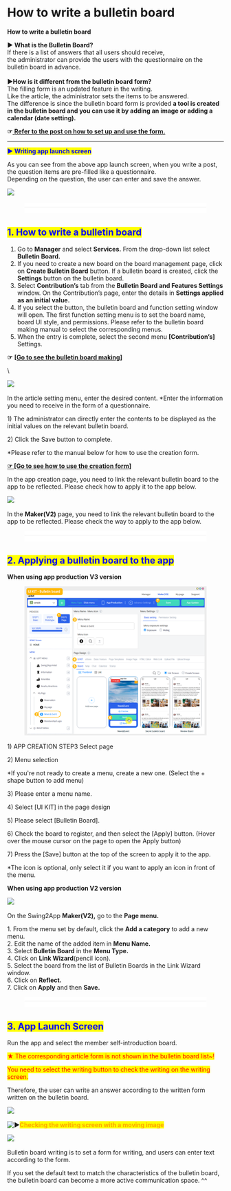# How to write a bulletin board

**How to write a bulletin board**

**▶ What is the Bulletin Board?**\
If there is a list of answers that all users should receive,\
the administrator can provide the users with the questionnaire on the bulletin board in advance.\
\
**▶How is it different from the bulletin board form?**\
The filling form is an updated feature in the writing.\
Like the article, the administrator sets the items to be answered.\
The difference is since the bulletin board form is provided **a tool is created in the bulletin board and you can use it by adding an image or adding a calendar (date setting).**

**☞**[ ](https://swing2app.blog.me/220840148356)[**Refer to the post on how to set up and use the form.** ](filling-form.md)

***

<mark style="color:blue;">**▶ Writing app launch screen**</mark>

As you can see from the above app launch screen, when you write a post, the question items are pre-filled like a questionnaire.\
Depending on the question, the user can enter and save the answer.

![](https://support.swing2app.com/wp-content/uploads/2018/09/Group-269@3x.png)

<figure><img src="../../../.gitbook/assets/구분선 (1).PNG" alt=""><figcaption></figcaption></figure>

## <mark style="color:blue;">**1. How to write a bulletin board**</mark>

1. Go to **Manager** and select **Services.** From the drop-down list select **Bulletin Board.**
2. If you need to create a new board on the board management page, click on  **Create Bulletin Board** button. If a bulletin board is created, click the **Settings** button on the bulletin board.
3. Select **Contribution’s** tab from the **Bulletin Board and Features Settings** window. On the Contribution’s page, enter the details in **Settings applied as an initial value.**
4. If you select the button, the bulletin board and function setting window will open. The first function setting menu is to set the board name, board UI style, and permissions. Please refer to the bulletin board making manual to select the corresponding menus.
5. When the entry is complete, select the second menu **\[Contribution’s]** Settings.

**☞** [**\[Go to see the bulletin board making\]**](create-bulletinboard.md)

\


![](https://support.swing2app.com/wp-content/uploads/2018/09/b28-e1587041408528-1.png)

In the article setting menu, enter the desired content. \*Enter the information you need to receive in the form of a questionnaire.

1\) The administrator can directly enter the contents to be displayed as the initial values on the relevant bulletin board.

2\) Click the Save button to complete.

\*Please refer to the manual below for how to use the creation form.

[**☞ \[Go to see how to use the creation form\]**](filling-form.md)

In the app creation page, you need to link the relevant bulletin board to the app to be reflected. Please check how to apply it to the app below.

![](https://support.swing2app.com/wp-content/uploads/2018/09/bb18.png)

In the **Maker(V2)** page, you need to link the relevant bulletin board to the app to be reflected. Please check the way to apply to the app below.

<figure><img src="../../../.gitbook/assets/구분선 (1).PNG" alt=""><figcaption></figcaption></figure>

## <mark style="color:blue;">**2. Applying a bulletin board to the app**</mark>



**When using app production V3 version**

<figure><img src="../../../.gitbook/assets/en_게시판적용.png" alt=""><figcaption></figcaption></figure>

1\) APP CREATION STEP3 Select page

2\) Menu selection

\*If you're not ready to create a menu, create a new one. (Select the + shape button to add menu)

3\) Please enter a menu name.

4\) Select \[UI KIT] in the page design

5\) Please select \[Bulletin Board].&#x20;

6\) Check the board to register, and then select the \[Apply] button. (Hover over the mouse cursor on the page to open the Apply button)

7\) Press the \[Save] button at the top of the screen to apply it to the app.

\*The icon is optional, only select it if you want to apply an icon in front of the menu.



**When using app production V2 version**

![](https://support.swing2app.com/wp-content/uploads/2018/09/form1-e1587481656372.png)

On the Swing2App **Maker(V2),** go to the **Page menu.**&#x20;

1\. From the menu set by default, click the **Add a category** to add a new menu.\
2\. Edit the name of the added item in **Menu Name.**\
3\. Select **Bulletin Board** in the **Menu Type.**\
4\. Click on **Link Wizard**(pencil icon).\
5\. Select the board from the list of Bulletin Boards in the Link Wizard window.\
6\. Click on **Reflect.**\
7\. Click on **Apply** and then **Save.**



<figure><img src="../../../.gitbook/assets/구분선 (1).PNG" alt=""><figcaption></figcaption></figure>



## <mark style="color:blue;">**3. App Launch Screen**</mark>

Run the app and select the member self-introduction board.

<mark style="color:red;">★ The corresponding article form is not shown in the bulletin board list\~!</mark>

<mark style="color:red;">You need to select the writing button to check the writing on the writing screen.</mark>

Therefore, the user can write an answer according to the written form written on the bulletin board.

![](https://support.swing2app.com/wp-content/uploads/2018/09/write2.png)

<img src="https://s.w.org/images/core/emoji/11/svg/25b6.svg" alt="▶" data-size="line"><mark style="color:orange;">**Checking the writing screen with a moving image**</mark>

![](https://support.swing2app.com/wp-content/uploads/2018/09/%EB%85%B9%ED%99%94\_2020\_08\_12\_18\_32\_12\_562.gif)

Bulletin board writing is to set a form for writing, and users can enter text according to the form.

If you set the default text to match the characteristics of the bulletin board, the bulletin board can become a more active communication space. ^^
